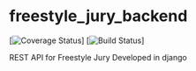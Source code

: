 # freestyle_jury_backend
[![Coverage Status](https://coveralls.io/repos/github/matisotee/freestyle_jury_backend/badge.svg?branch=master)]
[![Build Status](https://travis-ci.com/matisotee/freestyle_jury_backend.svg?branch=master)]

REST API for Freestyle Jury
Developed in django
